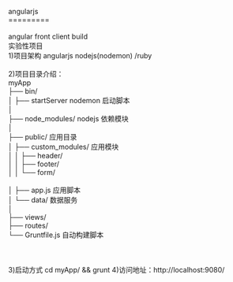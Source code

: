 angularjs<br>
=========<br>
<br>
angular front client build<br>
实验性项目<br>
1)项目架构 angularjs nodejs(nodemon) /ruby<br>
<br>
2)项目目录介绍：<br>
myApp<br>
├── bin/<br>
│   ├── startServer nodemon 启动脚本<br>
│<br>
├── node_modules/   nodejs 依赖模块 <br>
│<br>
├── public/         应用目录<br>
│   ├── custom_modules/ 应用模块<br>
│   │   ├── header/<br>
│   │   ├── footer/<br>
│   │   └── form/      <br>   
│   ├── app.js          应用脚本        <br>
│   └── data/ 数据服务<br>
│<br>
├── views/<br>
├── routes/<br>
└── Gruntfile.js 自动构建脚本<br>
<br>
<br>
<br>
3)启动方式 cd myApp/ && grunt
4)访问地址：http://localhost:9080/
